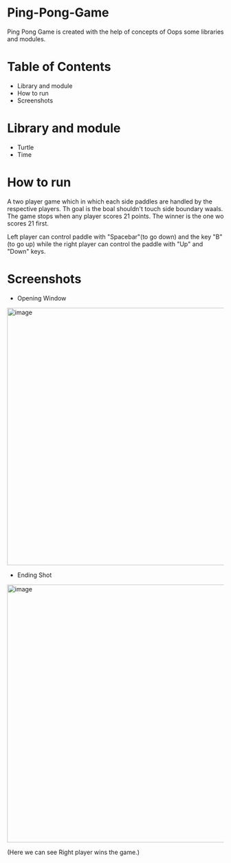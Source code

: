 # Ping-Pong-Game

Ping Pong Game is created with the help of concepts of Oops some libraries and modules.

# Table of Contents

* Library and module
* How to run
* Screenshots

# Library and module
* Turtle
* Time

# How to run

A two player game which in which each side paddles are handled by the respective players. Th goal is the boal shouldn't touch side boundary waals. The game stops when any player scores 21 points. The winner is the one wo scores 21 first.

Left player can control paddle with "Spacebar"(to go down) and the key "B"(to go up) while the right player can control the paddle with "Up" and "Down" keys.

# Screenshots

* Opening Window

<img width="599" alt="image" src="https://user-images.githubusercontent.com/103064401/187854580-8172a56e-9a7f-461f-8303-0f020b52cc38.png">

* Ending Shot

<img width="600" alt="image" src="https://user-images.githubusercontent.com/103064401/187854823-624103cc-3bd7-4d87-832c-f2460abe32bb.png">

(Here we can see Right player wins the game.)

